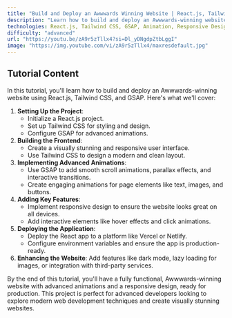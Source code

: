 ```yaml
---
title: "Build and Deploy an Awwwards Winning Website | React.js, Tailwind CSS, GSAP"
description: "Learn how to build and deploy an Awwwards-winning website using React.js, Tailwind CSS, and GSAP. This tutorial covers advanced animations, responsive design, and modern web development techniques."
technologies: React.js, Tailwind CSS, GSAP, Animation, Responsive Design
difficulty: "advanced"
url: "https://youtu.be/zA9r5zTllx4?si=Dl_yDNgdpZtbLggI"
image: "https://img.youtube.com/vi/zA9r5zTllx4/maxresdefault.jpg"
---
```


## Tutorial Content

In this tutorial, you'll learn how to build and deploy an Awwwards-winning website using React.js, Tailwind CSS, and GSAP. Here's what we'll cover:

1. **Setting Up the Project**:
   - Initialize a React.js project.
   - Set up Tailwind CSS for styling and design.
   - Configure GSAP for advanced animations.
2. **Building the Frontend**:
   - Create a visually stunning and responsive user interface.
   - Use Tailwind CSS to design a modern and clean layout.
3. **Implementing Advanced Animations**:
   - Use GSAP to add smooth scroll animations, parallax effects, and interactive transitions.
   - Create engaging animations for page elements like text, images, and buttons.
4. **Adding Key Features**:
   - Implement responsive design to ensure the website looks great on all devices.
   - Add interactive elements like hover effects and click animations.
5. **Deploying the Application**:
   - Deploy the React app to a platform like Vercel or Netlify.
   - Configure environment variables and ensure the app is production-ready.
6. **Enhancing the Website**: Add features like dark mode, lazy loading for images, or integration with third-party services.

By the end of this tutorial, you'll have a fully functional, Awwwards-winning website with advanced animations and a responsive design, ready for production. This project is perfect for advanced developers looking to explore modern web development techniques and create visually stunning websites.